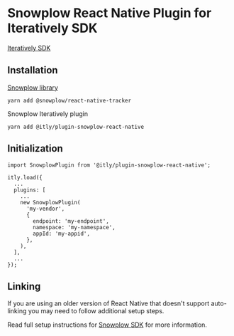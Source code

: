 # Snowplow React Native Plugin for Iteratively SDK

[Iteratively SDK](https://github.com/amplitude/itly-sdk/blob/master/README.md)

## Installation

[Snowplow library](https://docs.snowplowanalytics.com/docs/collecting-data/collecting-from-own-applications/react-native-tracker/#installation)

`yarn add @snowplow/react-native-tracker`

Snowplow Iteratively plugin

`yarn add @itly/plugin-snowplow-react-native`

## Initialization

```
import SnowplowPlugin from '@itly/plugin-snowplow-react-native';

itly.load({
  ...
  plugins: [
    ...
    new SnowplowPlugin(
      'my-vendor',
      {
        endpoint: 'my-endpoint',
        namespace: 'my-namespace',
        appId: 'my-appid',
      },
    ),
  ],
  ...
});
```

## Linking

If you are using an older version of React Native that doesn't support auto-linking you may need to follow additional setup steps.

Read full setup instructions for [Snowplow SDK](https://github.com/snowplow-incubator/snowplow-react-native-tracker#getting-started) for more information.
